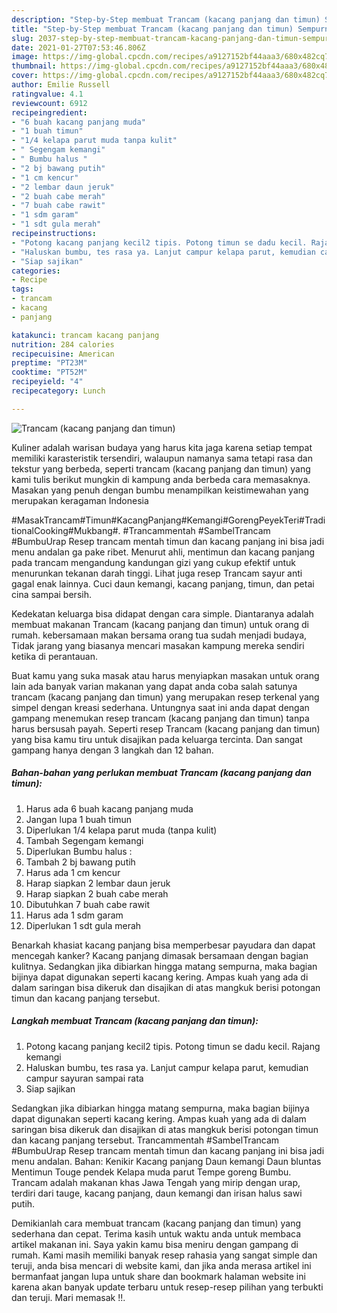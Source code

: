 ```yaml
---
description: "Step-by-Step membuat Trancam (kacang panjang dan timun) Sempurna"
title: "Step-by-Step membuat Trancam (kacang panjang dan timun) Sempurna"
slug: 2037-step-by-step-membuat-trancam-kacang-panjang-dan-timun-sempurna
date: 2021-01-27T07:53:46.806Z
image: https://img-global.cpcdn.com/recipes/a9127152bf44aaa3/680x482cq70/trancam-kacang-panjang-dan-timun-foto-resep-utama.jpg
thumbnail: https://img-global.cpcdn.com/recipes/a9127152bf44aaa3/680x482cq70/trancam-kacang-panjang-dan-timun-foto-resep-utama.jpg
cover: https://img-global.cpcdn.com/recipes/a9127152bf44aaa3/680x482cq70/trancam-kacang-panjang-dan-timun-foto-resep-utama.jpg
author: Emilie Russell
ratingvalue: 4.1
reviewcount: 6912
recipeingredient:
- "6 buah kacang panjang muda"
- "1 buah timun"
- "1/4 kelapa parut muda tanpa kulit"
- " Segengam kemangi"
- " Bumbu halus "
- "2 bj bawang putih"
- "1 cm kencur"
- "2 lembar daun jeruk"
- "2 buah cabe merah"
- "7 buah cabe rawit"
- "1 sdm garam"
- "1 sdt gula merah"
recipeinstructions:
- "Potong kacang panjang kecil2 tipis. Potong timun se dadu kecil. Rajang kemangi"
- "Haluskan bumbu, tes rasa ya. Lanjut campur kelapa parut, kemudian campur sayuran sampai rata"
- "Siap sajikan"
categories:
- Recipe
tags:
- trancam
- kacang
- panjang

katakunci: trancam kacang panjang 
nutrition: 284 calories
recipecuisine: American
preptime: "PT23M"
cooktime: "PT52M"
recipeyield: "4"
recipecategory: Lunch

---
```



![Trancam (kacang panjang dan timun)](https://img-global.cpcdn.com/recipes/a9127152bf44aaa3/680x482cq70/trancam-kacang-panjang-dan-timun-foto-resep-utama.jpg)

Kuliner adalah warisan budaya yang harus kita jaga karena setiap tempat memiliki karasteristik tersendiri, walaupun namanya sama tetapi rasa dan tekstur yang berbeda, seperti trancam (kacang panjang dan timun) yang kami tulis berikut mungkin di kampung anda berbeda cara memasaknya. Masakan yang penuh dengan bumbu menampilkan keistimewahan yang merupakan keragaman Indonesia

#MasakTrancam#Timun#KacangPanjang#Kemangi#GorengPeyekTeri#TraditionalCooking#Mukbang#. #Trancammentah #SambelTrancam #BumbuUrap Resep trancam mentah timun dan kacang panjang ini bisa jadi menu andalan ga pake ribet. Menurut ahli, mentimun dan kacang panjang pada trancam mengandung kandungan gizi yang cukup efektif untuk menurunkan tekanan darah tinggi. Lihat juga resep Trancam sayur anti gagal enak lainnya. Cuci daun kemangi, kacang panjang, timun, dan petai cina sampai bersih.

Kedekatan keluarga bisa didapat dengan cara simple. Diantaranya adalah membuat makanan Trancam (kacang panjang dan timun) untuk orang di rumah. kebersamaan makan bersama orang tua sudah menjadi budaya, Tidak jarang yang biasanya mencari masakan kampung mereka sendiri ketika di perantauan.

Buat kamu yang suka masak atau harus menyiapkan masakan untuk orang lain ada banyak varian makanan yang dapat anda coba salah satunya trancam (kacang panjang dan timun) yang merupakan resep terkenal yang simpel dengan kreasi sederhana. Untungnya saat ini anda dapat dengan gampang menemukan resep trancam (kacang panjang dan timun) tanpa harus bersusah payah.
Seperti resep Trancam (kacang panjang dan timun) yang bisa kamu tiru untuk disajikan pada keluarga tercinta. Dan sangat gampang hanya dengan 3 langkah dan 12 bahan.


<!--inarticleads1-->

##### Bahan-bahan yang perlukan membuat Trancam (kacang panjang dan timun):

1. Harus ada 6 buah kacang panjang muda
1. Jangan lupa 1 buah timun
1. Diperlukan 1/4 kelapa parut muda (tanpa kulit)
1. Tambah  Segengam kemangi
1. Diperlukan  Bumbu halus :
1. Tambah 2 bj bawang putih
1. Harus ada 1 cm kencur
1. Harap siapkan 2 lembar daun jeruk
1. Harap siapkan 2 buah cabe merah
1. Dibutuhkan 7 buah cabe rawit
1. Harus ada 1 sdm garam
1. Diperlukan 1 sdt gula merah


Benarkah khasiat kacang panjang bisa memperbesar payudara dan dapat mencegah kanker? Kacang panjang dimasak bersamaan dengan bagian kulitnya. Sedangkan jika dibiarkan hingga matang sempurna, maka bagian bijinya dapat digunakan seperti kacang kering. Ampas kuah yang ada di dalam saringan bisa dikeruk dan disajikan di atas mangkuk berisi potongan timun dan kacang panjang tersebut. 

<!--inarticleads2-->

##### Langkah membuat  Trancam (kacang panjang dan timun):

1. Potong kacang panjang kecil2 tipis. Potong timun se dadu kecil. Rajang kemangi
1. Haluskan bumbu, tes rasa ya. Lanjut campur kelapa parut, kemudian campur sayuran sampai rata
1. Siap sajikan


Sedangkan jika dibiarkan hingga matang sempurna, maka bagian bijinya dapat digunakan seperti kacang kering. Ampas kuah yang ada di dalam saringan bisa dikeruk dan disajikan di atas mangkuk berisi potongan timun dan kacang panjang tersebut. Trancammentah #SambelTrancam #BumbuUrap Resep trancam mentah timun dan kacang panjang ini bisa jadi menu andalan. Bahan: Kenikir Kacang panjang Daun kemangi Daun bluntas Mentimun Touge pendek Kelapa muda parut Tempe goreng Bumbu. Trancam adalah makanan khas Jawa Tengah yang mirip dengan urap, terdiri dari tauge, kacang panjang, daun kemangi dan irisan halus sawi putih. 

Demikianlah cara membuat trancam (kacang panjang dan timun) yang sederhana dan cepat. Terima kasih untuk waktu anda untuk membaca artikel makanan ini. Saya yakin kamu bisa meniru dengan gampang di rumah. Kami masih memiliki banyak resep rahasia yang sangat simple dan teruji, anda bisa mencari di website kami, dan jika anda merasa artikel ini bermanfaat jangan lupa untuk share dan bookmark halaman website ini karena akan banyak update terbaru untuk resep-resep pilihan yang terbukti dan teruji. Mari memasak !!. 
